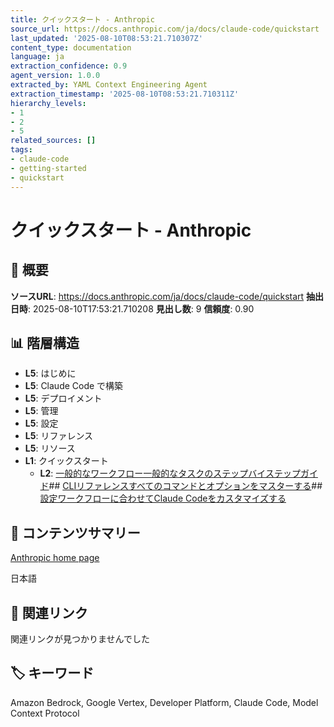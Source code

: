 ```yaml
---
title: クイックスタート - Anthropic
source_url: https://docs.anthropic.com/ja/docs/claude-code/quickstart
last_updated: '2025-08-10T08:53:21.710307Z'
content_type: documentation
language: ja
extraction_confidence: 0.9
agent_version: 1.0.0
extracted_by: YAML Context Engineering Agent
extraction_timestamp: '2025-08-10T08:53:21.710311Z'
hierarchy_levels:
- 1
- 2
- 5
related_sources: []
tags:
- claude-code
- getting-started
- quickstart
---
```


# クイックスタート - Anthropic

## 📌 概要

**ソースURL**: https://docs.anthropic.com/ja/docs/claude-code/quickstart
**抽出日時**: 2025-08-10T17:53:21.710208
**見出し数**: 9
**信頼度**: 0.90

## 📊 階層構造

- **L5**: はじめに
- **L5**: Claude Code で構築
- **L5**: デプロイメント
- **L5**: 管理
- **L5**: 設定
- **L5**: リファレンス
- **L5**: リソース
- **L1**: クイックスタート
  - **L2**: [一般的なワークフロー一般的なタスクのステップバイステップガイド](/ja/docs/claude-code/common-workflows)## [CLIリファレンスすべてのコマンドとオプションをマスターする](/ja/docs/claude-code/cli-reference)## [設定ワークフローに合わせてClaude Codeをカスタマイズする](/ja/docs/claude-code/settings)

## 📝 コンテンツサマリー

[Anthropic home page](/)

日本語

## 🔗 関連リンク

関連リンクが見つかりませんでした

## 🏷️ キーワード

Amazon Bedrock, Google Vertex, Developer Platform, Claude Code, Model Context Protocol
